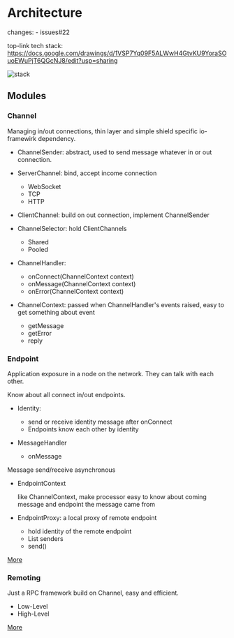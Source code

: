 # Architecture

changes:
	- issues#22

top-link tech stack: https://docs.google.com/drawings/d/1VSP7Yq09F5ALWwH4GtvKU9YoraSOuoEWuPjT6QGcNJ8/edit?usp=sharing

![stack](https://raw.github.com/wsky/top-link/master/doc/top-link-stack.png)


## Modules
	
### Channel

Managing in/out connections, thin layer and simple shield specific io-framewirk dependency.

- ChannelSender: abstract, used to send message whatever in or out connection.

- ServerChannel: bind, accept income connection
	- WebSocket
	- TCP
	- HTTP

- ClientChannel: build on out connection, implement ChannelSender
	
- ChannelSelector: hold ClientChannels
	- Shared
	- Pooled

- ChannelHandler:
	- onConnect(ChannelContext context)
	- onMessage(ChannelContext context)
	- onError(ChannelContext context)

- ChannelContext: passed when ChannelHandler's events raised, easy to get something about event
	- getMessage
	- getError
	- reply

### Endpoint

Application exposure in a node on the network. They can talk with each other.

Know about all connect in/out endpoints.

- Identity:
	- send or receive identity message after onConnect
	- Endpoints know each other by identity

- MessageHandler
	- onMessage

Message send/receive asynchronous	

- EndpointContext
	
	like ChannelContext, make processor easy to know about coming message and endpoint the message came from
	
- EndpointProxy: a local proxy of remote endpoint
	- hold identity of the remote endpoint
	- List<ChannelSender> senders
	- send()

[More](endpoint.md)

### Remoting

Just a RPC framework build on Channel, easy and efficient.

- Low-Level
- High-Level

[More](remoting.md)

